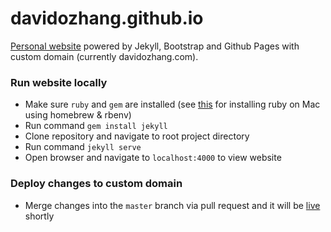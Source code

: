 # davidozhang.github.io

[Personal website](https://davidozhang.com) powered by Jekyll, Bootstrap and Github Pages with custom domain (currently davidozhang.com).

### Run website locally

- Make sure `ruby` and `gem` are installed (see [this](https://stackoverflow.com/questions/17550903/why-do-i-get-a-permission-denied-error-while-installing-a-gem) for installing ruby on Mac using homebrew & rbenv)
- Run command `gem install jekyll`
- Clone repository and navigate to root project directory
- Run command `jekyll serve`
- Open browser and navigate to `localhost:4000` to view website

### Deploy changes to custom domain
- Merge changes into the `master` branch via pull request and it will be [live](https://davidozhang.com) shortly
